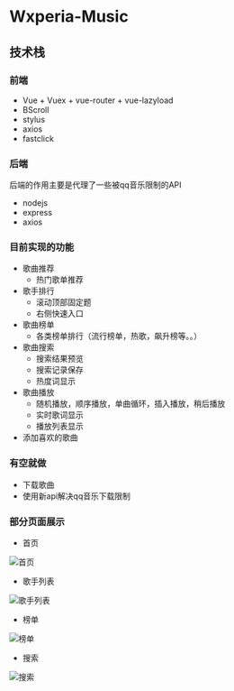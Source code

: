 # Wxperia-Music

## 技术栈

### **前端**

- Vue + Vuex + vue-router + vue-lazyload
- BScroll
- stylus
- axios
- fastclick
  
### **后端**

后端的作用主要是代理了一些被qq音乐限制的API

- nodejs 
- express
- axios

### **目前实现的功能**

- 歌曲推荐
  - 热门歌单推荐
- 歌手排行
  - 滚动顶部固定题
  - 右侧快速入口
- 歌曲榜单
  - 各类榜单排行（流行榜单，热歌，飙升榜等。。）
- 歌曲搜索
    - 搜索结果预览
    - 搜索记录保存
    - 热度词显示
- 歌曲播放
  - 随机播放，顺序播放，单曲循环，插入播放，稍后播放
  - 实时歌词显示
  - 播放列表显示
- 添加喜欢的歌曲
### **有空就做**

- 下载歌曲 
- 使用新api解决qq音乐下载限制 

### **部分页面展示**

- 首页

![首页](https://blog-status.oss-cn-beijing.aliyuncs.com/blog/img/20200910210158.png)

- 歌手列表

![歌手列表](https://blog-status.oss-cn-beijing.aliyuncs.com/blog/img/20200910210455.png)

- 榜单

![榜单](https://blog-status.oss-cn-beijing.aliyuncs.com/blog/img/20200910210533.png)

- 搜索

![搜索](https://blog-status.oss-cn-beijing.aliyuncs.com/blog/img/20200910210612.png)